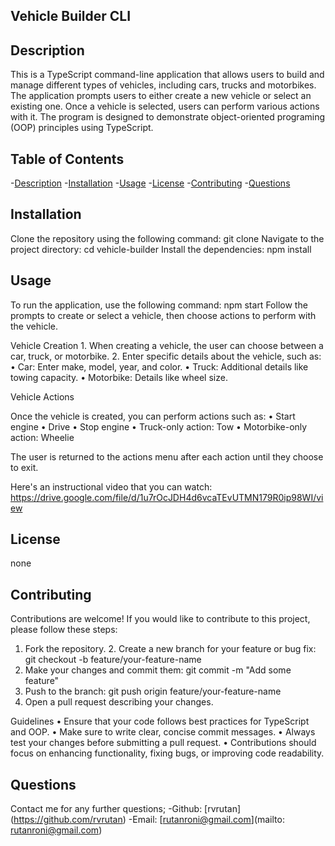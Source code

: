 ## Vehicle Builder CLI
  

  ## Description
This is a TypeScript command-line application that allows users to build and manage different  types of vehicles, including cars, trucks and motorbikes. The application prompts users to either create a new vehicle or select an existing one. Once a vehicle is selected, users can perform various actions with it. The program is designed to demonstrate object-oriented programing (OOP) principles using TypeScript.

## Table of Contents
-[Description](#description)
-[Installation](#installation)
-[Usage](#usage)
-[License](#license)
-[Contributing](#contributing)
-[Questions](#questions)

## Installation
Clone the repository using the following command: git clone <repository-url>
Navigate to the project directory: cd vehicle-builder
Install the dependencies: npm install

## Usage
To run the application, use the following command: npm start
Follow the prompts to create or select a vehicle, then choose actions to perform with the vehicle.

Vehicle Creation
	1.	When creating a vehicle, the user can choose between a car, truck, or motorbike.
	2.	Enter specific details about the vehicle, such as:
	•	Car: Enter make, model, year, and color.
	•	Truck: Additional details like towing capacity.
	•	Motorbike: Details like wheel size.

Vehicle Actions

Once the vehicle is created, you can perform actions such as:
	•	Start engine
	•	Drive
	•	Stop engine
	•	Truck-only action: Tow
  • Motorbike-only action: Wheelie

The user is returned to the actions menu after each action until they choose to exit.

Here's an instructional video that you can watch:
https://drive.google.com/file/d/1u7rOcJDH4d6vcaTEvUTMN179R0ip98WI/view

## License
none

## Contributing
Contributions are welcome! If you would like to contribute to this project, please follow these steps:
  1.	Fork the repository.
	2.	Create a new branch for your feature or bug fix: git checkout -b feature/your-feature-name
  3.	Make your changes and commit them: git commit -m "Add some feature"
  4.	Push to the branch: git push origin feature/your-feature-name
  5.	Open a pull request describing your changes. 

  Guidelines
	•	Ensure that your code follows best practices for TypeScript and OOP.
	•	Make sure to write clear, concise commit messages.
	•	Always test your changes before submitting a pull request.
	•	Contributions should focus on enhancing functionality, fixing bugs, or improving code readability.
  
## Questions
Contact me for any further questions;
-Github: [rvrutan] (https://github.com/rvrutan)
-Email: [rutanroni@gmail.com](mailto: rutanroni@gmail.com)

